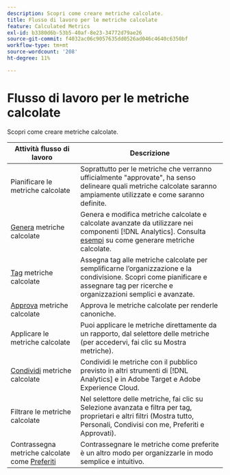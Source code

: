 ```yaml
---
description: Scopri come creare metriche calcolate.
title: Flusso di lavoro per le metriche calcolate
feature: Calculated Metrics
exl-id: b3380d6b-53b5-40af-8e23-34772d79ae26
source-git-commit: f4032ac06c9057635dd0526ad046c4640c6350bf
workflow-type: tm+mt
source-wordcount: '208'
ht-degree: 11%

---
```


# Flusso di lavoro per le metriche calcolate

Scopri come creare metriche calcolate.

| Attività flusso di lavoro | Descrizione |
| --- | --- |
| Pianificare le metriche calcolate | Soprattutto per le metriche che verranno ufficialmente &quot;approvate&quot;, ha senso delineare quali metriche calcolate saranno ampiamente utilizzate e come saranno definite. |
| [Genera](c-build-metrics/cm-build-metrics.md) metriche calcolate | Genera e modifica metriche calcolate e calcolate avanzate da utilizzare nei componenti [!DNL Analytics].  Consulta [esempi](c-build-metrics/cm-build-metrics.md) su come generare metriche calcolate. |
| [Tag](cm-tagging.md) metriche calcolate | Assegna tag alle metriche calcolate per semplificarne l’organizzazione e la condivisione. Scopri come pianificare e assegnare tag per ricerche e organizzazioni semplici e avanzate. |
| [Approva](cm-approving.md) metriche calcolate | Approva le metriche calcolate per renderle canoniche. |
| Applicare le metriche calcolate | Puoi applicare le metriche direttamente da un rapporto, dal selettore delle metriche (per accedervi, fai clic su Mostra metriche). |
| [Condividi](cm-sharing.md) metriche calcolate | Condividi le metriche con il pubblico previsto in altri strumenti di [!DNL Analytics] e in Adobe Target e Adobe Experience Cloud. |
| Filtrare le metriche calcolate | Nel selettore delle metriche, fai clic su Selezione avanzata e filtra per tag, proprietari e altri filtri (Mostra tutto, Personali, Condivisi con me, Preferiti e Approvati). |
| Contrassegna metriche calcolate come [Preferiti](cm-finding.md) | Contrassegnare le metriche come preferite è un altro modo per organizzarle in modo semplice e intuitivo. |
